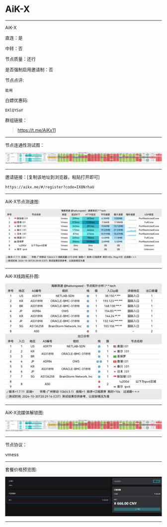 # AiK-X

-------------------------

AiK-X

直连：是

中转：否

节点质量：还行

是否强制启用邀请制：否

节点点评:

    能用

白嫖优惠码:

    DXlQYSaY

群组链接：

> https://t.me/AiKx11

-------------------------

节点连通性测试图：

![image](/img/182.png)

-------------------------

邀请链接：[复制该地址到浏览器，粘贴打开即可]

    https://aikx.me/#/register?code=IX8NrhaU

-------------------------

AiK-X节点测速图:

![image](/img/183.png)

-------------------------

AiK-X线路拓扑图:

![image](/img/184.png)

-------------------------

AiK-X流媒体解锁图:

![image](/img/182.png)

-------------------------

节点协议：

vmess

-------------------------

套餐价格预览图:

![image](/price/AiK-X/1.png)

-------------------------